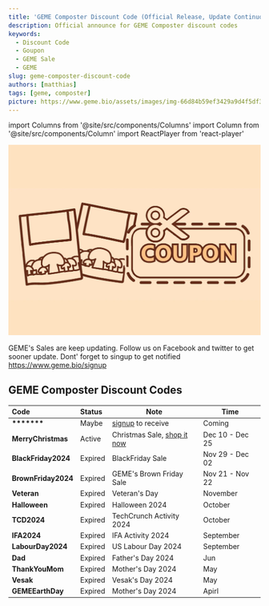 ```yaml
---
title: 'GEME Composter Discount Code (Official Release, Update Continuously)'
description: Official announce for GEME Composter discount codes
keywords:
  - Discount Code
  - Goupon
  - GEME Sale
  - GEME
slug: geme-composter-discount-code
authors: [matthias]
tags: [geme, composter]
picture: https://www.geme.bio/assets/images/img-66d84b59ef3429a9d4f5df3cfc1375f8.png
---
```

<head>
    <meta charSet="utf-8" />
    <meta name="twitter:card" content="summary_large_image" />
    <meta data-rh="true" property="og:image" content="https://www.geme.bio/assets/images/img-66d84b59ef3429a9d4f5df3cfc1375f8.png" />
    <meta data-rh="true" name="twitter:image" content="https://www.geme.bio/assets/images/img-66d84b59ef3429a9d4f5df3cfc1375f8.png"/>
    <meta data-rh="true" property="og:url" content="https://www.geme.bio/blog/geme-composter-discount-code"/>
    <meta data-rh="true" property="og:locale" content="en"/>
</head>

import Columns from '@site/src/components/Columns'
import Column from '@site/src/components/Column'
import ReactPlayer from 'react-player'

![Food Waste Composting](./img/img.png)

GEME's Sales are keep updating. Follow us on Facebook and twitter to get sooner update.
Dont' forget to singup to get notified  https://www.geme.bio/signup

<!-- truncate -->

## GEME Composter Discount Codes 


| Code                | Status  | Note                                             | Time           |
|:--------------------|:--------|--------------------------------------------------|----------------|
| **\*\*\*\*\*\*\***  | Maybe   | [signup](https://www.geme.bio/signup) to receive | Coming         |
| **MerryChristmas**  | Active  | Christmas Sale, [shop it now](https://www.geme.bio/product/geme?discount-code=MerryChristmas)                  | Dec 10 - Dec 25 |
| **BlackFriday2024** | Expired | BlackFriday Sale                                 | Nov 29 - Dec 02 |
| **BrownFriday2024** | Expired | GEME's Brown Friday Sale                         | Nov 21 - Nov 22 |
| **Veteran**         | Expired | Veteran's Day                                    | November       |
| **Halloween**       | Expired | Halloween 2024                                   | October        |
| **TCD2024**         | Expired | TechCrunch Activity 2024                         | October        |
| **IFA2024**         | Expired | IFA Activity 2024                                | September      |
| **LabourDay2024**   | Expired | US Labour Day 2024                               | September      |
| **Dad**             | Expired | Father's Day 2024                                | Jun            |
| **ThankYouMom**     | Expired | Mother's Day 2024                                | May            |
| **Vesak**           | Expired | Vesak's Day 2024                                 | May            |
| **GEMEEarthDay**    | Expired | Mother's Day 2024                                | Apirl          |
